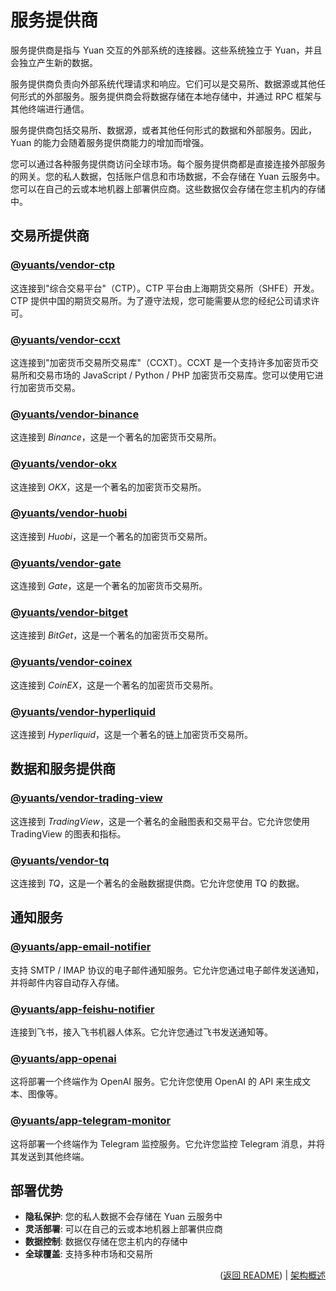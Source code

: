 # 服务提供商

服务提供商是指与 Yuan 交互的外部系统的连接器。这些系统独立于 Yuan，并且会独立产生新的数据。

服务提供商负责向外部系统代理请求和响应。它们可以是交易所、数据源或其他任何形式的外部服务。服务提供商会将数据存储在本地存储中，并通过 RPC 框架与其他终端进行通信。

服务提供商包括交易所、数据源，或者其他任何形式的数据和外部服务。因此，Yuan 的能力会随着服务提供商能力的增加而增强。

您可以通过各种服务提供商访问全球市场。每个服务提供商都是直接连接外部服务的网关。您的私人数据，包括账户信息和市场数据，不会存储在 Yuan 云服务中。您可以在自己的云或本地机器上部署供应商。这些数据仅会存储在您主机内的存储中。

## 交易所提供商

### [@yuants/vendor-ctp](./packages/yuants-vendor-ctp.md)

这连接到"综合交易平台"（CTP）。CTP 平台由上海期货交易所（SHFE）开发。CTP 提供中国的期货交易所。为了遵守法规，您可能需要从您的经纪公司请求许可。

### [@yuants/vendor-ccxt](./packages/yuants-vendor-ccxt.md)

这连接到"加密货币交易所交易库"（CCXT）。CCXT 是一个支持许多加密货币交易所和交易市场的 JavaScript / Python / PHP 加密货币交易库。您可以使用它进行加密货币交易。

### [@yuants/vendor-binance](./packages/yuants-vendor-binance.md)

这连接到 _Binance_，这是一个著名的加密货币交易所。

### [@yuants/vendor-okx](./packages/yuants-vendor-okx.md)

这连接到 _OKX_，这是一个著名的加密货币交易所。

### [@yuants/vendor-huobi](./packages/yuants-vendor-huobi.md)

这连接到 _Huobi_，这是一个著名的加密货币交易所。

### [@yuants/vendor-gate](./packages/yuants-vendor-gate.md)

这连接到 _Gate_，这是一个著名的加密货币交易所。

### [@yuants/vendor-bitget](./packages/yuants-vendor-bitget.md)

这连接到 _BitGet_，这是一个著名的加密货币交易所。

### [@yuants/vendor-coinex](./packages/yuants-vendor-coinex.md)

这连接到 _CoinEX_，这是一个著名的加密货币交易所。

### [@yuants/vendor-hyperliquid](./packages/yuants-vendor-hyperliquid.md)

这连接到 _Hyperliquid_，这是一个著名的链上加密货币交易所。

## 数据和服务提供商

### [@yuants/vendor-trading-view](./packages/yuants-vendor-trading-view.md)

这连接到 _TradingView_，这是一个著名的金融图表和交易平台。它允许您使用 TradingView 的图表和指标。

### [@yuants/vendor-tq](./packages/yuants-vendor-tq.md)

这连接到 _TQ_，这是一个著名的金融数据提供商。它允许您使用 TQ 的数据。

## 通知服务

### [@yuants/app-email-notifier](./packages/yuants-app-email-notifier.md)

支持 SMTP / IMAP 协议的电子邮件通知服务。它允许您通过电子邮件发送通知，并将邮件内容自动存入存储。

### [@yuants/app-feishu-notifier](./packages/yuants-app-feishu-notifier.md)

连接到飞书，接入飞书机器人体系。它允许您通过飞书发送通知等。

### [@yuants/app-openai](./packages/yuants-app-openai.md)

这将部署一个终端作为 OpenAI 服务。它允许您使用 OpenAI 的 API 来生成文本、图像等。

### [@yuants/app-telegram-monitor](./packages/yuants-app-telegram-monitor.md)

这将部署一个终端作为 Telegram 监控服务。它允许您监控 Telegram 消息，并将其发送到其他终端。

## 部署优势

- **隐私保护**: 您的私人数据不会存储在 Yuan 云服务中
- **灵活部署**: 可以在自己的云或本地机器上部署供应商
- **数据控制**: 数据仅存储在您主机内的存储中
- **全球覆盖**: 支持多种市场和交易所

<p align="right">(<a href="../../README.md">返回 README</a>) | <a href="architecture-overview.md">架构概述</a></p>
